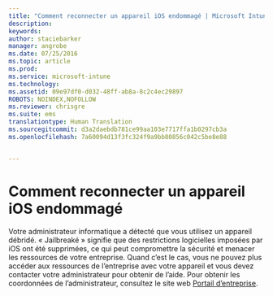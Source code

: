 ```yaml
---
title: "Comment reconnecter un appareil iOS endommagé | Microsoft Intune"
description: 
keywords: 
author: staciebarker
manager: angrobe
ms.date: 07/25/2016
ms.topic: article
ms.prod: 
ms.service: microsoft-intune
ms.technology: 
ms.assetid: 09e97df0-d032-48ff-ab8a-8c2c4ec29897
ROBOTS: NOINDEX,NOFOLLOW
ms.reviewer: chrisgre
ms.suite: ems
translationtype: Human Translation
ms.sourcegitcommit: d3a2daebdb781ce99aa103e7717ffa1b0297cb3a
ms.openlocfilehash: 7a60094d13f3fc324f9a9bb80856c042c5be8e88


---
```


# Comment reconnecter un appareil iOS endommagé
Votre administrateur informatique a détecté que vous utilisez un appareil débridé. « Jailbreaké » signifie que des restrictions logicielles imposées par iOS ont été supprimées, ce qui peut compromettre la sécurité et menacer les ressources de votre entreprise. Quand c’est le cas, vous ne pouvez plus accéder aux ressources de l’entreprise avec votre appareil et vous devez contacter votre administrateur pour obtenir de l’aide. Pour obtenir les coordonnées de l’administrateur, consultez le site web [Portail d’entreprise](http://portal.manage.microsoft.com).



<!--HONumber=Aug16_HO4-->


